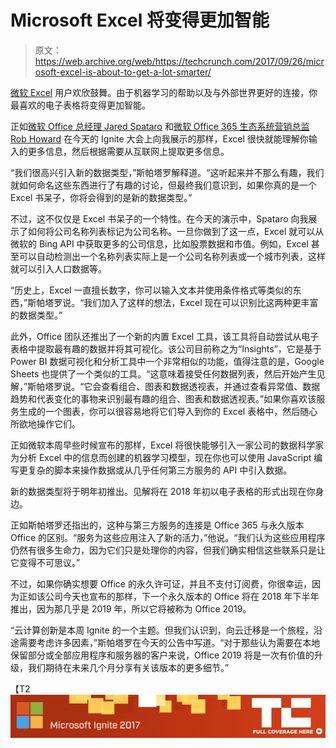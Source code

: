 # Microsoft Excel 将变得更加智能 

> 原文：<https://web.archive.org/web/https://techcrunch.com/2017/09/26/microsoft-excel-is-about-to-get-a-lot-smarter/>

[微软 Excel](https://web.archive.org/web/20221007002049/https://products.office.com/en-us/excel) 用户欢欣鼓舞。由于机器学习的帮助以及与外部世界更好的连接，你最喜欢的电子表格将变得更加智能。

正如[微软 Office 总经理 Jared Spataro](https://web.archive.org/web/20221007002049/https://www.linkedin.com/in/jaredspa) 和[微软 Office 365 生态系统营销总监 Rob Howard](https://web.archive.org/web/20221007002049/https://www.linkedin.com/in/rob-howard-20a3288/) 在今天的 Ignite 大会上向我展示的那样，Excel 很快就能理解你输入的更多信息，然后根据需要从互联网上提取更多信息。

“我们很高兴引入新的数据类型，”斯帕塔罗解释道。“这听起来并不那么有趣，我们就如何命名这些东西进行了有趣的讨论，但最终我们意识到，如果你真的是一个 Excel 书呆子，你将会得到的是新的数据类型。”

不过，这不仅仅是 Excel 书呆子的一个特性。在今天的演示中，Spataro 向我展示了如何将公司名称列表标记为公司名称。一旦你做到了这一点，Excel 就可以从微软的 Bing API 中获取更多的公司信息，比如股票数据和市值。例如，Excel 甚至可以自动检测出一个名称列表实际上是一个公司名称列表或一个城市列表，这样就可以引入人口数据等。

“历史上，Excel 一直擅长数字，你可以输入文本并使用条件格式等类似的东西，”斯帕塔罗说。“我们加入了这样的想法，Excel 现在可以识别比这两种更丰富的数据类型。”

此外，Office 团队还推出了一个新的内置 Excel 工具，该工具将自动尝试从电子表格中提取最有趣的数据并将其可视化。该公司目前称之为“Insights”，它是基于 Power BI 数据可视化和分析工具中一个非常相似的功能，值得注意的是，Google Sheets 也提供了一个类似的工具。“这意味着接受任何数据列表，然后开始产生见解，”斯帕塔罗说。“它会查看组合、图表和数据透视表，并通过查看异常值、数据趋势和代表变化的事物来识别最有趣的组合、图表和数据透视表。”如果你喜欢该服务生成的一个图表，你可以很容易地将它们导入到你的 Excel 表格中，然后随心所欲地操作它们。

正如微软本周早些时候宣布的那样，Excel 将很快能够引入一家公司的数据科学家为分析 Excel 中的信息而创建的机器学习模型，现在你也可以使用 JavaScript 编写更复杂的脚本来操作数据或从几乎任何第三方服务的 API 中引入数据。

新的数据类型将于明年初推出。见解将在 2018 年初以电子表格的形式出现在你身边。

正如斯帕塔罗还指出的，这种与第三方服务的连接是 Office 365 与永久版本 Office 的区别。“服务为这些应用注入了新的活力，”他说。“我们认为这些应用程序仍然有很多生命力，因为它们只是处理你的内容，但我们确实相信这些联系只是让它变得不可思议。”

不过，如果你确实想要 Office 的永久许可证，并且不支付订阅费，你很幸运，因为正如该公司今天也宣布的那样，下一个永久版本的 Office 将在 2018 年下半年推出，因为那几乎是 2019 年，所以它将被称为 Office 2019。

“云计算创新是本周 Ignite 的一个主题。但我们认识到，向云迁移是一个旅程，沿途需要考虑许多因素，”斯帕塔罗在今天的公告中写道。“对于那些认为需要在本地保留部分或全部应用程序和服务器的客户来说，Office 2019 将是一次有价值的升级，我们期待在未来几个月分享有关该版本的更多细节。”

【T2![](img/a5984a11e2924210045903e80a7e7216.png)